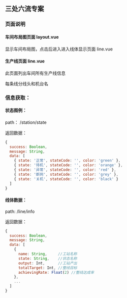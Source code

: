 ## 三处六流专案

### 页面说明

#### 车间布局图页面 layout.vue

显示车间布局图，点击后进入进入线体显示页面 line.vue

#### 生产线页面 line.vue

此页面列出车间所有生产线信息

每条线分线头和机台名

### 信息获取：
#### 状态图例：

path： /station/state

返回数据：
```javascript
{
  success: Boolean,
  message: String,
  data: [
    { state: '正常', stateCode: '', color: 'green' },
    { state: '待机', stateCode: '', color: 'orange' },
    { state: '异常', stateCode: '', color: 'red' },
    { state: '断网', stateCode: '', color: 'grey' },
    { state: '关机', stateCode: '', color: 'black' }
  ]
}
```
#### 线体数据：
path: /line/info

返回数据：
```javascript
{
  success: Boolean,
  message: String,
  data: [
    {
      name: String,     //工站名称
      state: String,    //状态名称
      output: Int,      //工站产出
      totalTarget: Int, //整线目标
      achievingRate: Float(2) //整线达成率
    },
    ...
  ]
}
```


